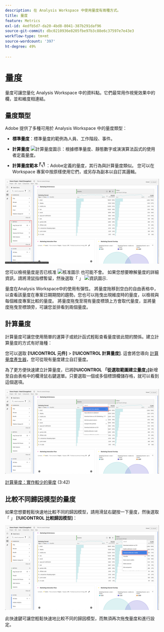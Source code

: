 ```yaml
---
description: 在 Analysis Workspace 中使用量度有兩種方式。
title: 量度
feature: Metrics
exl-id: 4edfb5d7-da20-4bd8-8041-387b291daf96
source-git-commit: dbc0210936e8205fbe97b3c88e6c37597e7e43e3
workflow-type: tm+mt
source-wordcount: '397'
ht-degree: 49%

---
```


# 量度

量度可讓您量化 Analysis Workspace 中的資料點。它們最常用作視覺效果中的欄，並和維度相連結。

## 量度類型

Adobe 提供了多種可用於 Analysis Workspace 中的量度類型：

* **標準量度**：標準量度的範例為人員、工作階段、事件。

* **計算量度** ![計算量度圖示](https://spectrum.adobe.com/static/icons/workflow_18/Smock_Calculator_18_N.svg)：根據標準量度、靜態數字或演演算法函式的使用者定義量度。

* **計算量度範本**  <img src="./assets/adobe-logo.svg" width="18"> ：Adobe定義的量度，其行為與計算量度類似。 您可以在 Workspace 專案中按原樣使用它們，或另存為副本以自訂其邏輯。


![工作區面板在左窗格中反白標示量度。](assets/cja-metrics.png)

您可以檢視量度是否已核准 ![核准圖示](https://spectrum.adobe.com/static/icons/ui_18/CheckmarkSize100.svg)  也可能不會。 如果您想要瞭解量度的詳細資訊，請將滑鼠指標暫留，然後選取「 」 ![資訊圖示](https://spectrum.adobe.com/static/icons/workflow_18/Smock_InfoOutline_18_N.svg).


量度在Analysis Workspace中的使用有彈性。 將量度拖移到空白的自由表格中，以查看該量度在專案日期期間的趨勢。您也可以拖曳出現維度時的量度，以檢視與每個維度專案比較的量度。 將量度拖曳至現有量度標頭上方會取代量度，並將量度拖曳至標頭旁，可讓您並排看到兩個量度。

## 計算量度

計算量度可讓您使用簡單的運算子或統計函式輕鬆查看量度彼此間的關係。建立計算量度的方式有好幾種：

您可以選取 **[!UICONTROL 元件]** > **[!UICONTROL 計算量度]**. 這會將您導向 [計算量度產生器](/help/components/calc-metrics/calc-metr-overview.md)，您可從現有量度建立自訂量度。

為了更方便快速建立計算量度，已將&#x200B;**[!UICONTROL 「從選取範圍建立量度」]**&#x200B;新增至自由表格中的欄滑鼠右鍵選單。只要選取一個或多個標頭欄儲存格，就可以看到這個選項。

![工作區面板反白顯示從選取範圍建立](assets/create-metric-from-selection.png)

[計算量度：實作較少的量度](https://experienceleague.adobe.com/docs/analytics-learn/tutorials/components/calculated-metrics/calculated-metrics-implementationless-metrics.html?lang=zh-Hant) (3:42)

## 比較不同歸因模型的量度

如果您想要輕鬆快速地比較不同的歸因模型，請用滑鼠右鍵按一下量度，然後選取「 」 **[!UICONTROL 比較歸因模型]**：

![Workspace面板醒目提示比較歸因模型](assets/compare-attribution.png)

此快速鍵可讓您輕鬆快速地比較不同的歸因模型，而無須再次拖曳量度和進行設定。
